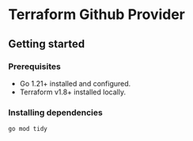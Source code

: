 # Terraform Github Provider

## Getting started

### Prerequisites

- Go 1.21+ installed and configured.
- Terraform v1.8+ installed locally.

### Installing dependencies

```sh
go mod tidy
```
